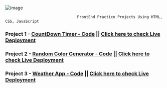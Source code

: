 ![image](https://github.com/SarthakChaudhary46/FrontEnd-Projects/assets/86872379/5a8734ff-1a73-49bd-a09b-4e89c638b682)

                                          
                                    FrontEnd Practice Projects Using HTML, CSS, JavaScript


### Project  1 - [CountDown Timer - Code](https://github.com/SarthakChaudhary46/FrontEnd-Projects/tree/main/Project-1)   || [ Click here to check Live Deployment](https://sarthakchaudhary46.github.io/FrontEnd-Projects/Project-1/)


### Project  2 - [Random Color Generator - Code](https://github.com/SarthakChaudhary46/FrontEnd-Projects/tree/main/Project-2)   || [ Click here to check Live Deployment](https://sarthakchaudhary46.github.io/FrontEnd-Projects/Project-2/)


### Project  3 - [Weather App - Code](https://github.com/SarthakChaudhary46/FrontEnd-Projects/tree/main/Project-3)   || [ Click here to check Live Deployment](https://sarthakchaudhary46.github.io/FrontEnd-Projects/Project-3/)
